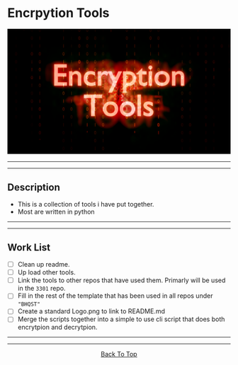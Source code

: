 <a id="top"></a>
# Encrpytion Tools

![Logo](Logo.png)

***
***

## Description
 - This is a collection of tools i have put together.
 - Most are written in python

***
***

## Work List
 - [ ] Clean up readme.
 - [ ] Up load other tools.
 - [ ] Link the tools to other repos that have used them. Primarly will be used in the `3301` repo.
 - [ ] Fill in the rest of the template that has been used in all repos under `"BHQST"`
 - [ ] Create a standard Logo.png to link to README.md
 - [ ] Merge the scripts together into a simple to use cli script that does both encrytpion and decrytpion.

***
***
<p align="center">
  <a href="#top">Back To Top</a>
</p>
